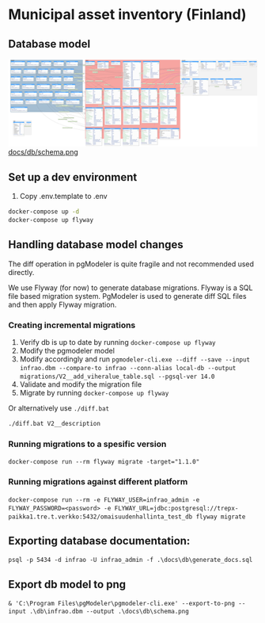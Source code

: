 # Municipal asset inventory (Finland) 

## Database model

![docs/db/schema.png](docs/db/schema.png)
[docs/db/schema.png](docs/db/schema.png)


## Set up a dev environment

1. Copy .env.template to .env 

```bash
docker-compose up -d
docker-compose up flyway
```

## Handling database model changes
The diff operation in pgModeler is quite fragile and not recommended used directly.

We use Flyway (for now) to generate database migrations. Flyway is a SQL file based migration system.
PgModeler is used to generate diff SQL files and then apply Flyway migration.


### Creating incremental migrations
1. Verify db is up to date by running `docker-compose up flyway`
2. Modify the pgmodeler model
3. Modify accordingly and run `pgmodeler-cli.exe --diff --save --input infrao.dbm --compare-to infrao --conn-alias local-db --output migrations/V2__add_viheralue_table.sql --pgsql-ver 14.0`
4. Validate and modify the migration file
5. Migrate by running `docker-compose up flyway`

Or alternatively use `./diff.bat`  
```bash
./diff.bat V2__description
```
### Running migrations to a spesific version
`docker-compose run --rm flyway migrate -target="1.1.0"`

### Running migrations against different platform
`docker-compose run --rm -e FLYWAY_USER=infrao_admin -e FLYWAY_PASSWORD=<password> -e FLYWAY_URL=jdbc:postgresql://trepx-paikka1.tre.t.verkko:5432/omaisuudenhallinta_test_db flyway migrate`

## Exporting database documentation:

```
psql -p 5434 -d infrao -U infrao_admin -f .\docs\db\generate_docs.sql
```
## Export db model to png
```
& 'C:\Program Files\pgModeler\pgmodeler-cli.exe' --export-to-png --input .\db\infrao.dbm --output .\docs\db\schema.png
```

